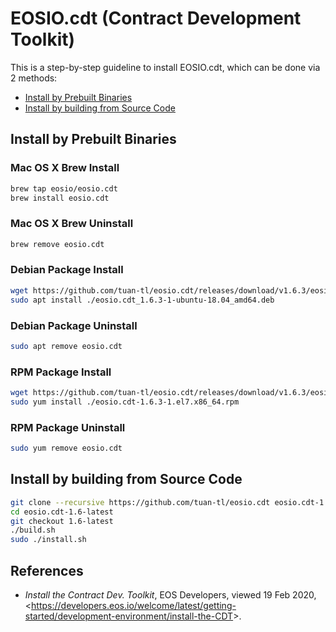 # EOSIO.cdt (Contract Development Toolkit)
This is a step-by-step guideline to install EOSIO.cdt, which can be done via 2 methods:
* [Install by Prebuilt Binaries](#install-by-prebuilt-binaries)
* [Install by building from Source Code](#install-by-building-from-source-code)

## Install by Prebuilt Binaries
### Mac OS X Brew Install
```sh
brew tap eosio/eosio.cdt
brew install eosio.cdt
```

### Mac OS X Brew Uninstall
```sh
brew remove eosio.cdt
```

### Debian Package Install
```sh
wget https://github.com/tuan-tl/eosio.cdt/releases/download/v1.6.3/eosio.cdt_1.6.3-1-ubuntu-18.04_amd64.deb
sudo apt install ./eosio.cdt_1.6.3-1-ubuntu-18.04_amd64.deb
```

### Debian Package Uninstall
```sh
sudo apt remove eosio.cdt
```

### RPM Package Install
```sh
wget https://github.com/tuan-tl/eosio.cdt/releases/download/v1.6.3/eosio.cdt-1.6.3-1.el7.x86_64.rpm
sudo yum install ./eosio.cdt-1.6.3-1.el7.x86_64.rpm
```

### RPM Package Uninstall
```sh
sudo yum remove eosio.cdt
```
## Install by building from Source Code
```sh
git clone --recursive https://github.com/tuan-tl/eosio.cdt eosio.cdt-1.6-latest
cd eosio.cdt-1.6-latest
git checkout 1.6-latest
./build.sh
sudo ./install.sh
```
## References
* _Install the Contract Dev. Toolkit_, EOS Developers, viewed 19 Feb 2020, <<https://developers.eos.io/welcome/latest/getting-started/development-environment/install-the-CDT>>.